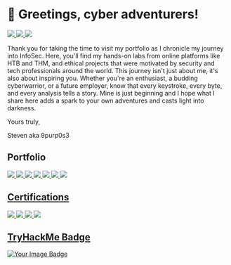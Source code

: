 # 👋 Greetings, cyber adventurers!
<a href=""><img src="https://img.shields.io/badge/-Resume-4B275F?&style=for-the-badge&logo=&logoColor=white" />
<a href="https://linkedin.com/in/stevenrim"><img src="https://img.shields.io/badge/-LinkedIn-0072b1?&style=for-the-badge&logo=linkedin&logoColor=white" />
<a href="mailto:stevenrim@proton.me"><img src="https://img.shields.io/badge/-Proton.me-4B275F?&style=for-the-badge&logo=Proton&logoColor=white" />
</a>

Thank you for taking the time to visit my portfolio as I chronicle my journey into InfoSec. Here, you'll find my hands-on labs from online platforms like HTB and THM, and ethical projects that were motivated by security and tech professionals around the world. This journey isn't just about me, it's also about inspiring you. Whether you're an enthusiast, a budding cyberwarrior, or a future employer, know that every keystroke, every byte, and every analysis tells a story. Mine is just beginning and I hope what I share here adds a spark to your own adventures and casts light into darkness. 

Yours truly, 

Steven aka 9purp0s3

## Portfolio
<div>
<a href="https://medium.com/@stevenrim"><img src="https://img.shields.io/badge/-Medium-000000?&style=for-the-badge&logo=Medium&logoColor=white" />
<a href=""><img src="https://img.shields.io/badge/-SOAR EDR-000000?&style=for-the-badge&logo=Medium&logoColor=white" />
<a href=""><img src="https://img.shields.io/badge/-SOC Automation-000000?&style=for-the-badge&logo=Medium&logoColor=white" />  
<a href=""><img src="https://img.shields.io/badge/-Honeynet-000000?&style=for-the-badge&logo=Medium&logoColor=white" />
<a href=""><img src="https://img.shields.io/badge/-AD PowerShell Script-000000?&style=for-the-badge&logo=Medium&logoColor=white" /> 
<a href=""><img src="https://img.shields.io/badge/-AD w/VirtualBox-000000?&style=for-the-badge&logo=Medium&logoColor=white" />
<a href=""><img src="https://img.shields.io/badge/-LimaCharlie Automation-000000?&style=for-the-badge&logo=Medium&logoColor=white" />  
</div>

## Certifications
<div>
<a href="asdfasf"><img src="https://img.shields.io/badge/-CompTIA Security%2B-FF0000?&style=for-the-badge&logoColor=white" />
<a href="https://www.credly.com/badges/c5dc51ac-beae-45ef-b27b-a060075191e3/"><img src="https://img.shields.io/badge/-Google Cybersecurity-000080?&style=for-the-badge&logoColor=white" />
<a href="https://app.kajabi.com/certificates/72ada0d2"><img src="https://img.shields.io/badge/-Leveld SOC Analyst-808080?&style=for-the-badge&logoColor=white" />
<a href="https://academy.hackthebox.com/preview/certifications/htb-certified-defensive-security-analyst"><img src="https://img.shields.io/badge/-HackTheBox CDSA-53FF33?&style=for-the-badge&logoColor=white" />
</div>

## TryHackMe Badge
<img src="https://tryhackme-badges.s3.amazonaws.com/9purp0s3.png" alt="Your Image Badge" />






